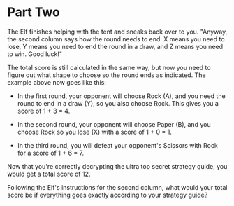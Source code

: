 # Part Two

The Elf finishes helping with the tent and sneaks back over to you. "Anyway,
the second column says how the round needs to end: X means you need to lose, Y
means you need to end the round in a draw, and Z means you need to win. Good
luck!"

The total score is still calculated in the same way, but now you need to figure
out what shape to choose so the round ends as indicated. The example above now
goes like this:

- In the first round, your opponent will choose Rock (A), and you need the
  round to end in a draw (Y), so you also choose Rock. This gives you a score
  of 1 + 3 = 4.

- In the second round, your opponent will choose Paper (B), and you choose Rock
  so you lose (X) with a score of 1 + 0 = 1.

- In the third round, you will defeat your opponent's Scissors with Rock for a
  score of 1 + 6 = 7.

Now that you're correctly decrypting the ultra top secret strategy guide, you
would get a total score of 12.

Following the Elf's instructions for the second column, what would your total
score be if everything goes exactly according to your strategy guide?
